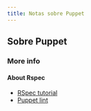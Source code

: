 ```yaml
---
title: Notas sobre Puppet
---
```


## Sobre Puppet

### More info

#### About Rspec

- [RSpec tutorial](https://rspec-puppet.com/tutorial/)
- [Puppet lint](http://puppet-lint.com/)

